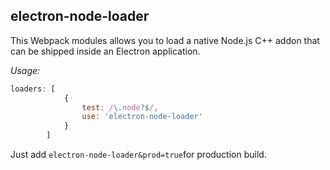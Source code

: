 ## electron-node-loader

This Webpack modules allows you to load a native Node.js C++ addon that can be shipped inside an Electron application.

_Usage:_

```javascript
loaders: [
			{
				test: /\.node?$/,
				use: 'electron-node-loader'
			}
		]
```

Just add `electron-node-loader&prod=true`for production build.
